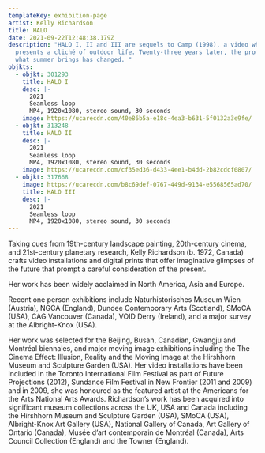```yaml
---
templateKey: exhibition-page
artist: Kelly Richardson
title: HALO
date: 2021-09-22T12:48:38.179Z
description: "HALO I, II and III are sequels to Camp (1998), a video which
  presents a cliché of outdoor life. Twenty-three years later, the promise of
  what summer brings has changed. "
objkts:
  - objkt: 301293
    title: HALO I
    desc: |-
      2021
      Seamless loop
      MP4, 1920x1080, stereo sound, 30 seconds
    image: https://ucarecdn.com/40e86b5a-e18c-4ea3-b631-5f0132a3e9fe/
  - objkt: 313248
    title: HALO II
    desc: |-
      2021
      Seamless loop
      MP4, 1920x1080, stereo sound, 30 seconds
    image: https://ucarecdn.com/cf35ed36-d433-4ee1-b4dd-2b82cdcf0807/
  - objkt: 317668
    image: https://ucarecdn.com/b8c69def-0767-449d-9134-e5568565ad70/
    title: HALO III
    desc: |-
      2021
      Seamless loop
      MP4, 1920x1080, stereo sound, 30 seconds
---
```

Taking cues from 19th-century landscape painting, 20th-century cinema, and 21st-century planetary research, Kelly Richardson (b. 1972, Canada) crafts video installations and digital prints that offer imaginative glimpses of the future that prompt a careful consideration of the present. 

Her work has been widely acclaimed in North America, Asia and Europe. 

Recent one person exhibitions include Naturhistorisches Museum Wien (Austria), NGCA (England), Dundee Contemporary Arts (Scotland), SMoCA (USA), CAG Vancouver (Canada), VOID Derry (Ireland), and a major survey at the Albright-Knox (USA). 

Her work was selected for the Beijing, Busan, Canadian, Gwangju and Montréal biennales, and major moving image exhibitions including the The Cinema Effect: Illusion, Reality and the Moving Image at the Hirshhorn Museum and Sculpture Garden (USA). Her video installations have been included in the Toronto International Film Festival as part of Future Projections (2012), Sundance Film Festival in New Frontier (2011 and 2009) and in 2009, she was honoured as the featured artist at the Americans for the Arts National Arts Awards. Richardson’s work has been acquired into significant museum collections across the UK, USA and Canada including the Hirshhorn Museum and Sculpture Garden (USA), SMoCA (USA), Albright-Knox Art Gallery (USA), National Gallery of Canada, Art Gallery of Ontario (Canada), Musée d’art contemporain de Montréal (Canada), Arts Council Collection (England) and the Towner (England).